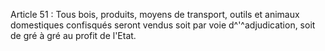 Article 51 : Tous bois, produits, moyens de transport, outils et
animaux domestiques confisqués seront vendus soit par voie
d^'^adjudication, soit de gré à gré au profit de l'Etat.